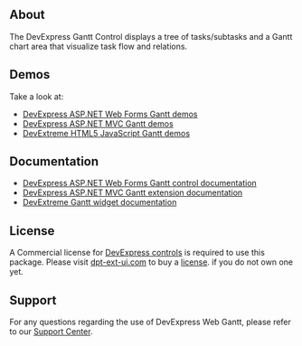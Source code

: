 ## About

The DevExpress Gantt Control displays a tree of tasks/subtasks and a Gantt chart area that visualize task flow and relations.

## Demos

Take a look at:
* [DevExpress ASP.NET Web Forms Gantt demos](https://demos.dpt-ext-ui.com/ASPxGanttDemos/)
* [DevExpress ASP.NET MVC Gantt demos](https://demos.dpt-ext-ui.com/MVCxGanttDemos/)
* [DevExtreme HTML5 JavaScript Gantt demos](https://js.dpt-ext-ui.com/Demos/WidgetsGallery/Demo/Gantt)

## Documentation

* [DevExpress ASP.NET Web Forms Gantt control documentation](https://docs.dpt-ext-ui.com/AspNet/400720/aspnet-webforms-controls/gantt)
* [DevExpress ASP.NET MVC Gantt extension documentation](https://docs.dpt-ext-ui.com/AspNet/401321/aspnet-mvc-extensions/gantt)
* [DevExtreme Gantt widget documentation](https://js.dpt-ext-ui.com/Documentation/ApiReference/UI_Widgets/dxGantt/)

## License

A Commercial license for [DevExpress controls](https://www.dpt-ext-ui.com/Support/EULAs) is required to use this package. Please visit [dpt-ext-ui.com](https://dpt-ext-ui.com) to buy a [license](https://www.dpt-ext-ui.com/support/eulas/). if you do not own one yet. 

## Support

For any questions regarding the use of DevExpress Web Gantt, please refer to our [Support Center](https://www.dpt-ext-ui.com/Support/Center).
